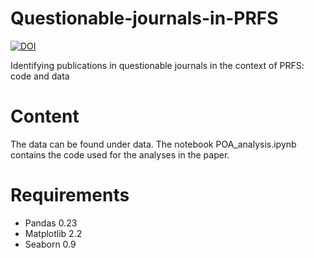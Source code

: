 # Questionable-journals-in-PRFS
[![DOI](https://zenodo.org/badge/186819723.svg)](https://zenodo.org/badge/latestdoi/186819723)

Identifying publications in questionable journals in the context of PRFS: code and data

# Content
The data can be found under data. The notebook POA_analysis.ipynb contains the code used for the analyses in the paper.

# Requirements
- Pandas 0.23
- Matplotlib 2.2
- Seaborn 0.9
